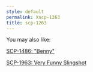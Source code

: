 ```yaml
---
style: default
permalink: Xscp-1263
title: scp-1263
---
```

You may also like:

[SCP-1486: "Benny"](http://scp-wiki.net/scp-1486)

[SCP-1963: Very Funny Slingshot](http://scp-wiki.net/scp-1963)
